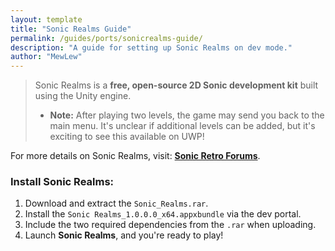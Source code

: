 ```yaml
---
layout: template
title: "Sonic Realms Guide"
permalink: /guides/ports/sonicrealms-guide/
description: "A guide for setting up Sonic Realms on dev mode."
author: "MewLew"
---
```


> Sonic Realms is a **free, open-source 2D Sonic development kit** built using the Unity engine.  
> - **Note:** After playing two levels, the game may send you back to the main menu. It's unclear if additional levels can be added, but it's exciting to see this available on UWP!  

For more details on Sonic Realms, visit: [**Sonic Retro Forums**](https://forums.sonicretro.org/index.php?threads/sonic-realms-0-4-0-unity2d-engine.35309/).  

### Install Sonic Realms:
1. Download and extract the `Sonic_Realms.rar`. 
2. Install the `Sonic Realms_1.0.0.0_x64.appxbundle` via the dev portal.
3. Include the two required dependencies from the `.rar` when uploading.  
4. Launch **Sonic Realms**, and you're ready to play!  
